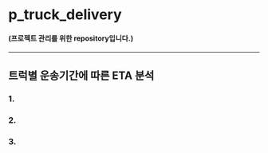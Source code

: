 # p_truck_delivery
#### (프로젝트 관리를 위한 repository입니다.)

---
## 트럭별 운송기간에 따른 ETA 분석
### 1.

### 2.

### 3. 
